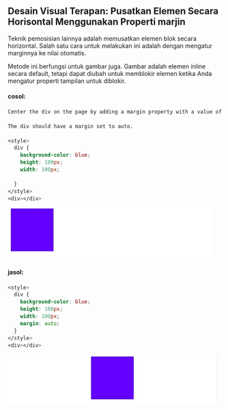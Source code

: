 ## Desain Visual Terapan: Pusatkan Elemen Secara Horisontal Menggunakan Properti marjin

Teknik pemosisian lainnya adalah memusatkan elemen blok secara horizontal. Salah satu cara untuk melakukan ini adalah dengan mengatur marginnya ke nilai otomatis.

Metode ini berfungsi untuk gambar juga. Gambar adalah elemen inline secara default, tetapi dapat diubah untuk memblokir elemen ketika Anda mengatur properti tampilan untuk diblokir.

#### cosol:

```css
Center the div on the page by adding a margin property with a value of auto.

The div should have a margin set to auto.

<style>
  div {
    background-color: blue;
    height: 100px;
    width: 100px;

  }
</style>
<div></div>
```

![](/assets/blue1.jpg)

#### jasol:

```css
<style>
  div {
    background-color: blue;
    height: 100px;
    width: 100px;
    margin: auto;
  }
</style>
<div></div>
```

![](/assets/blue2jpg)

